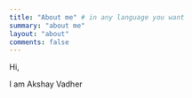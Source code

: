 ```yaml
---
title: "About me" # in any language you want
summary: "about me"
layout: "about"
comments: false
---
```


<!-- ![akshay vadher profile photo](profile-photo-square.jpeg) -->
<!-- ![Akshay Vadher profile photo](modhera_sun_temple.jpg) -->

Hi,

I am Akshay Vadher


<!-- #### Credit
Image by [Ditubai](https://www.instagram.com/ditubai/) -->